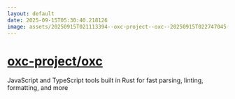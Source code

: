 ```yaml
---
layout: default
date: 2025-09-15T05:30:40.218126
image: assets/20250915T021113394--oxc-project--oxc--20250915T022747045--cropped.png
---
```


# [oxc-project/oxc](https://github.com/oxc-project/oxc)

JavaScript and TypeScript tools built in Rust for fast parsing, linting, formatting, and more
